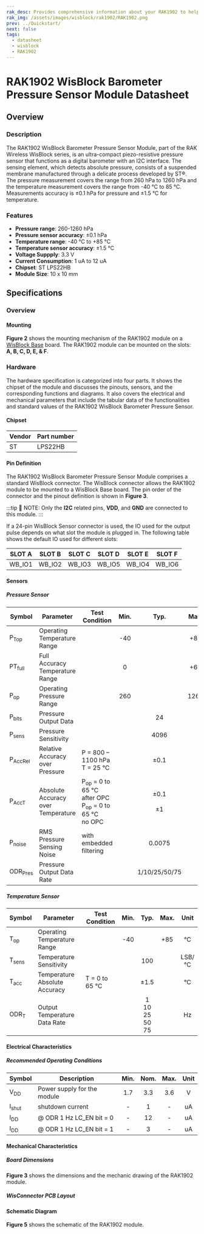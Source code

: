 ```yaml
---
rak_desc: Provides comprehensive information about your RAK1902 to help you use it. This information includes technical specifications, characteristics, and requirements, and it also discusses the device components.
rak_img: /assets/images/wisblock/rak1902/RAK1902.png
prev: ../Quickstart/
next: false
tags:
  - datasheet
  - wisblock
  - RAK1902
---
```


# RAK1902 WisBlock Barometer Pressure Sensor Module Datasheet

## Overview

<rk-img
  src="/assets/images/wisblock/rak1902/datasheet/rak1902.png"
  width="50%"
  caption="RAK1902 WisBlock Sensor"
/>

### Description

The RAK1902 WisBlock Barometer Pressure Sensor Module, part of the RAK Wireless WisBlock series, is an ultra-compact piezo-resistive pressure sensor that functions as a digital barometer with an I2C interface. The sensing element, which detects absolute pressure, consists of a suspended membrane manufactured through a delicate process developed by ST®. The pressure measurement covers the range from 260&nbsp;hPa to 1260&nbsp;hPa and the temperature measurement covers the range from -40&nbsp;°C to 85&nbsp;°C. Measurements accuracy is ±0.1&nbsp;hPa for pressure and ±1.5&nbsp;°C for temperature.

### Features
* **Pressure range**: 260-1260&nbsp;hPa
* **Pressure sensor accuracy**: ±0.1&nbsp;hPa
* **Temperature range**: -40&nbsp;°C to +85&nbsp;°C
* **Temperature sensor accuracy**: ±1.5&nbsp;°C
* **Voltage Suppply**: 3.3&nbsp;V
* **Current Consumption**: 1&nbsp;uA to 12&nbsp;uA
* **Chipset**: ST LPS22HB
* **Module Size**: 10 x 10&nbsp;mm

## Specifications
### Overview


#### Mounting

**Figure 2** shows the mounting mechanism of the RAK1902 module on a [WisBlock Base](https://docs.rakwireless.com/Product-Categories/WisBlock/#wisblock-base) board. The RAK1902 module can be mounted on the slots: **A, B, C, D, E, & F**.

<rk-img
  src="/assets/images/wisblock/rak1902/datasheet/rak19xx-mounting.png"
  width="50%"
  caption="RAK1902 WisBlock Sensor Mounting"
/>

### Hardware

The hardware specification is categorized into four parts. It shows the chipset of the module and discusses the pinouts, sensors, and the corresponding functions and diagrams. It also covers the electrical and mechanical parameters that include the tabular data of the functionalities and standard values of the RAK1902 WisBlock Barometer Pressure Sensor.

####  Chipset
| Vendor | Part number |
| ------ | ----------- |
| ST     | LPS22HB     |

#### Pin Definition

The RAK1902 WisBlock Barometer Pressure Sensor Module comprises a standard WisBlock connector. The WisBlock connector allows the RAK1902 module to be mounted to a WisBlock Base board. The pin order of the connector and the pinout definition is shown in **Figure 3**.

<rk-img
  src="/assets/images/wisblock/rak1902/datasheet/rak1902-pinout.png"
  width="50%"
  caption="RAK1902 WisBlock Sensor connector pinout"
/>

:::tip 📝 NOTE:
Only the **I2C** related pins, **VDD**, and **GND** are connected to this module.
:::

If a 24-pin WisBlock Sensor connector is used, the IO used for the output pulse depends on what slot the module is plugged in. The following table shows the default IO used for different slots:

| SLOT A | SLOT B  | SLOT C | SLOT D | SLOT E | SLOT F |
| ------ | ------ | ------ | ------ | ------ | ------ |
| WB_IO1 | WB_IO2 | WB_IO3 | WB_IO5 | WB_IO4 | WB_IO6 |

#### Sensors
##### Pressure Sensor
| Symbol             | Parameter                          | Test Condition                                                                                           | Min. |          Typ.           | Max. |      Unit      |
| ------------------ | ---------------------------------- | -------------------------------------------------------------------------------------------------------- | :--: | :---------------------: | :--: | :------------: |
| P<sub>Top</sub>    | Operating Temperature Range        |                                                                                                          | -40  |                         | +85  |       °C       |
| PT<sub>full</sub>  | Full Accuracy Temperature Range    |                                                                                                          |  0   |                         | +65  |       °C       |
| P<sub>op</sub>     | Operating Pressure Range           |                                                                                                          | 260  |                         | 1260 |      hPa       |
| P<sub>bits</sub>   | Pressure Output Data               |                                                                                                          |      |           24            |      |      bits      |
| P<sub>sens</sub>   | Pressure Sensitivity               |                                                                                                          |      |          4096           |      |    LSB/hPa     |
| P<sub>AccRel</sub> | Relative Accuracy over Pressure    | P = 800 – 1100&nbsp;hPa <br /> T = 25&nbsp;°C                                                            |      |          ±0.1           |      |      hPa       |
| P<sub>AccT</sub>   | Absolute Accuracy over Temperature | P<sub>op</sub> = 0 to 65&nbsp;°C <br /> after OPC  <br /> P<sub>op</sub> = 0 to 65&nbsp;°C <br /> no OPC |      | ±0.1 <br />  <br />  ±1 |      |      hPa       |
| P<sub>noise</sub>  | RMS Pressure Sensing Noise         | with embedded filtering                                                                                  |      |         0.0075          |      | hPa <br /> RMS |
| ODR<sub>Pres</sub> | Pressure Output Data Rate          |                                                                                                          |      |      1/10/25/50/75      |      |       Hz       |

##### Temperature Sensor
| Symbol           | Parameter                     | Test Condition      | Min. |                   Typ.                    | Max. |  Unit  |
| ---------------- | ----------------------------- | ------------------- | :--: | :---------------------------------------: | :--: | :----: |
| T<sub>op</sub>   | Operating Temperature Range   |                     | -40  |                                           | +85  |   °C   |
| T<sub>sens</sub> | Temperature Sensitivity       |                     |      |                    100                    |      | LSB/°C |
| T<sub>acc</sub>  | Temperature Absolute Accuracy | T = 0 to 65&nbsp;°C |      |                   ±1.5                    |      |   °C   |
| ODR<sub>T</sub>  | Output Temperature Data Rate  |                     |      | 1 <br /> 10 <br /> 25 <br /> 50 <br /> 75 |      |   Hz   |

#### Electrical Characteristics
##### Recommended Operating Conditions

| Symbol           | Description                   | Min.  | Nom.  | Max.  | Unit  |
| ---------------- | ----------------------------- | :---: | :---: | :---: | :---: |
| V<sub>DD</sub>   | Power supply for the module   |  1.7  |  3.3  |  3.6  |   V   |
| I<sub>shut</sub> | shutdown current              |   -   |   1   |   -   |  uA   |
| I<sub>DD</sub>   | @ ODR 1&nbsp;Hz LC_EN bit = 0 |   -   |  12   |   -   |  uA   |
| I<sub>DD</sub>   | @ ODR 1&nbsp;Hz LC_EN bit = 1 |   -   |   3   |   -   |  uA   |

#### Mechanical Characteristics

##### Board Dimensions

**Figure 3** shows the dimensions and the mechanic drawing of the RAK1902 module.

<rk-img
  src="/assets/images/wisblock/rak1902/datasheet/rak19xx-mechanic-drawing.png"
  width="60%"
  caption="RAK1902 WisBlock Sensor Mechanic Drawing"
/>

##### WisConnector PCB Layout

<rk-img
  src="/assets/images/wisblock/rak1902/datasheet/mxxs1003k6m.png"
  width="100%"
  caption="WisConnector PCB footprint and recommendations"
/>

#### Schematic Diagram
**Figure 5** shows the schematic of the RAK1902 module.

<rk-img
  src="/assets/images/wisblock/rak1902/datasheet/rak1902-schematics.png"
  width="80%"
  caption="RAK1902 WisBlock Sensor schematics"
/>

